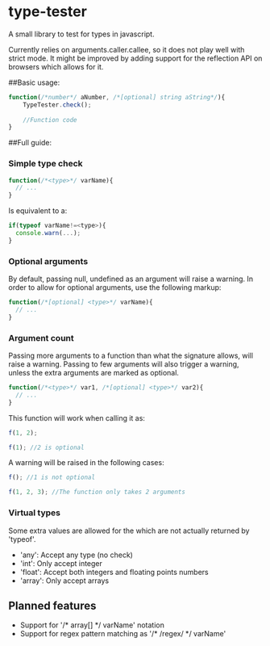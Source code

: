 # type-tester
A small library to test for types in javascript.

Currently relies on arguments.caller.callee, so it does not play well with strict mode.
It might be improved by adding support for the reflection API on browsers which allows for it.

##Basic usage:
```javascript
function(/*number*/ aNumber, /*[optional] string aString*/){
    TypeTester.check();
    
    //Function code
}
```

##Full guide:

### Simple type check
```javascript
function(/*<type>*/ varName){
  // ...
}
```
Is equivalent to a:
```javascript
if(typeof varName!=<type>){
  console.warn(...);
}
```

### Optional arguments
By default, passing null, undefined as an argument will raise a warning.
In order to allow for optional arguments, use the following markup:
```javascript
function(/*[optional] <type>*/ varName){
  // ...
}
```

### Argument count
Passing more arguments to a function than what the signature allows, will raise a warning.
Passing to few arguments will also trigger a warning, unless the extra arguments are marked as optional.
```javascript
function(/*<type>*/ var1, /*[optional] <type>*/ var2){
  // ...
}
```
This function will work when calling it as:
```javascript
f(1, 2);
```
```javascript
f(1); //2 is optional
```

A warning will be raised in the following cases:
```javascript
f(); //1 is not optional
```
```javascript
f(1, 2, 3); //The function only takes 2 arguments
```

### Virtual types
Some extra values are allowed for the <type> which are not actually returned by 'typeof'.

* 'any': Accept any type (no check)
* 'int': Only accept integer
* 'float': Accept both integers and floating points numbers
* 'array': Only accept arrays

## Planned features

* Support for '/* array[<type>] */ varName' notation
* Support for regex pattern matching as '/* /regex/ */ varName'
